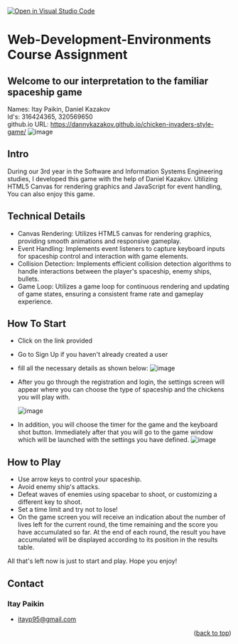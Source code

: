 [![Open in Visual Studio Code](https://classroom.github.com/assets/open-in-vscode-718a45dd9cf7e7f842a935f5ebbe5719a5e09af4491e668f4dbf3b35d5cca122.svg)](https://classroom.github.com/online_ide?assignment_repo_id=11025627&assignment_repo_type=AssignmentRepo)

# **Web-Development-Environments Course Assignment**
## Welcome to our interpretation to the familiar spaceship game ##
Names: Itay Paikin, Daniel Kazakov<br/>
Id's: 316424365, 320569650<br/>
github.io URL: https://dannykazakov.github.io/chicken-invaders-style-game/
![image](https://github.com/DannyKazakov/chicken-invaders-website/assets/113122323/54556f5a-8709-4769-9482-e75aa78d37fd)
## Intro
During our 3rd year in the Software and Information Systems Engineering studies, I developed this game with the help of Daniel Kazakov.
Utilizing HTML5 Canvas for rendering graphics and JavaScript for event handling, You can also enjoy this game.
## Technical Details

* Canvas Rendering: Utilizes HTML5 canvas for rendering graphics, providing smooth animations and responsive gameplay.
* Event Handling: Implements event listeners to capture keyboard inputs for spaceship control and interaction with game elements.
* Collision Detection: Implements efficient collision detection algorithms to handle interactions between the player's spaceship, enemy ships, bullets.
* Game Loop: Utilizes a game loop for continuous rendering and updating of game states, ensuring a consistent frame rate and gameplay experience.
## How To Start
* Click on the link provided
* Go to Sign Up if you haven't already created a user
* fill all the necessary details as shown below:
  ![image](https://github.com/DannyKazakov/chicken-invaders-website/assets/113122323/959b18e8-c673-40ac-9479-18cd6614c228)
* After you go through the registration and login, the settings screen will appear where you can choose the type of spaceship and the chickens you will play with.
  
  ![image](https://github.com/DannyKazakov/chicken-invaders-website/assets/113122323/bb955aa7-386a-4d1b-9bd5-8a0b41fbebc8)
* In addition, you will choose the timer for the game and the keyboard shot button. Immediately after that you will go to the game window which will be launched with the settings you have defined.
  ![image](https://github.com/DannyKazakov/chicken-invaders-website/assets/113122323/ac2c53a6-395f-46f5-8f33-0b88ee368f36)

## How to Play

* Use arrow keys to control your spaceship.
* Avoid enemy ship's attacks.
* Defeat waves of enemies using spacebar to shoot, or customizing a different key to shoot.
* Set a time limit and try not to lose!
* On the game screen you will receive an indication about the number of lives left for the current round, the time remaining and the score you have accumulated so far. At the end of each round, the result you have accumulated will be displayed according to its position in the results table.

All that's left now is just to start and play.
Hope you enjoy!
## Contact

### Itay Paikin
* itayp95@gmail.com
<p align="right">(<a href="#readme-top">back to top</a>)</p>
